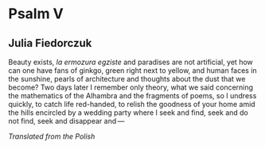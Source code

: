 # Psalm V
## Julia Fiedorczuk
Beauty exists, _la ermozura egziste_ and paradises
are not artificial, yet how can one have fans
of ginkgo, green right next to yellow, and human
faces in the sunshine, pearls of architecture and thoughts
about the dust that we become? Two days later
I remember only theory, what we said concerning
the mathematics of the Alhambra and the fragments
of poems, so I undress quickly, to catch life
red-handed, to relish the goodness
of your home amid the hills encircled
by a wedding party where I seek and find, seek
and do not find, seek and disappear and —

_Translated from the Polish_